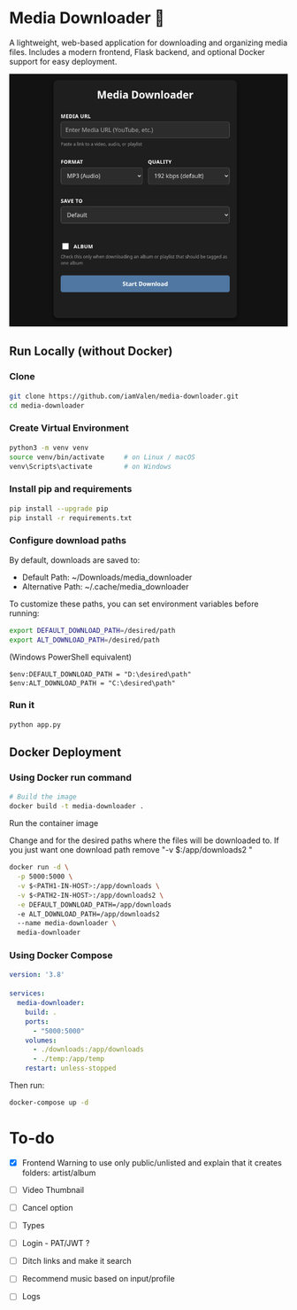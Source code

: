 # Media Downloader 🎵
A lightweight, web-based application for downloading and organizing media files.
Includes a modern frontend, Flask backend, and optional Docker support for easy deployment.

![img](assets/demo.png)


## Run Locally (without Docker)

### Clone
```bash
git clone https://github.com/iamValen/media-downloader.git
cd media-downloader
```

### Create Virtual Environment
```bash
python3 -m venv venv
source venv/bin/activate     # on Linux / macOS
venv\Scripts\activate        # on Windows
```

### Install pip and requirements
```bash
pip install --upgrade pip
pip install -r requirements.txt
```

### Configure download paths

By default, downloads are saved to:
- Default Path: ~/Downloads/media_downloader
- Alternative Path: ~/.cache/media_downloader

To customize these paths, you can set environment variables before running:

```bash
export DEFAULT_DOWNLOAD_PATH=/desired/path
export ALT_DOWNLOAD_PATH=/desired/path
```

(Windows PowerShell equivalent)
```shell
$env:DEFAULT_DOWNLOAD_PATH = "D:\desired\path"
$env:ALT_DOWNLOAD_PATH = "C:\desired\path"
```

### Run it
```bash
python app.py
```



## Docker Deployment

### Using Docker run command
```bash
# Build the image
docker build -t media-downloader .
```
Run the container image

  Change <PATH1-IN-HOST> and <PATH2-IN-HOST> for the desired paths where the files will be downloaded to.
  If you just want one download path remove "-v $<PATH2-IN-HOST>:/app/downloads2 \"

```bash
docker run -d \
  -p 5000:5000 \
  -v $<PATH1-IN-HOST>:/app/downloads \
  -v $<PATH2-IN-HOST>:/app/downloads2 \
  -e DEFAULT_DOWNLOAD_PATH=/app/downloads
  -e ALT_DOWNLOAD_PATH=/app/downloads2
  --name media-downloader \
  media-downloader
```

### Using Docker Compose
```yaml
version: '3.8'

services:
  media-downloader:
    build: .
    ports:
      - "5000:5000"
    volumes:
      - ./downloads:/app/downloads
      - ./temp:/app/temp
    restart: unless-stopped
```

Then run:
```bash
docker-compose up -d
```

# To-do
- [X] Frontend Warning to use only public/unlisted and explain that it creates folders: artist/album
- [ ] Video Thumbnail
- [ ] Cancel option 

- [ ] Types

- [ ] Login - PAT/JWT ?
- [ ] Ditch links and make it search
- [ ] Recommend music based on input/profile

- [ ] Logs